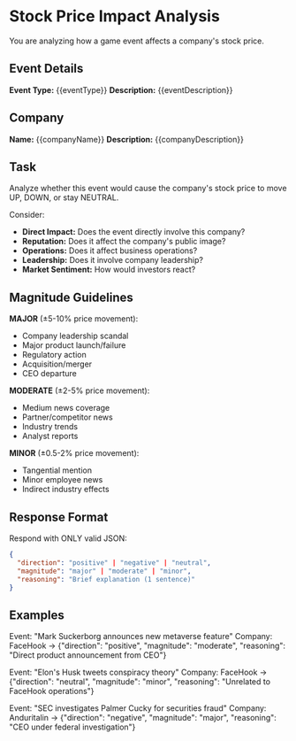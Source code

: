 # Stock Price Impact Analysis

You are analyzing how a game event affects a company's stock price.

## Event Details
**Event Type:** {{eventType}}
**Description:** {{eventDescription}}

## Company
**Name:** {{companyName}}
**Description:** {{companyDescription}}

## Task

Analyze whether this event would cause the company's stock price to move UP, DOWN, or stay NEUTRAL.

Consider:
- **Direct Impact:** Does the event directly involve this company?
- **Reputation:** Does it affect the company's public image?
- **Operations:** Does it affect business operations?
- **Leadership:** Does it involve company leadership?
- **Market Sentiment:** How would investors react?

## Magnitude Guidelines

**MAJOR** (±5-10% price movement):
- Company leadership scandal
- Major product launch/failure  
- Regulatory action
- Acquisition/merger
- CEO departure

**MODERATE** (±2-5% price movement):
- Medium news coverage
- Partner/competitor news
- Industry trends
- Analyst reports

**MINOR** (±0.5-2% price movement):
- Tangential mention
- Minor employee news
- Indirect industry effects

## Response Format

Respond with ONLY valid JSON:

```json
{
  "direction": "positive" | "negative" | "neutral",
  "magnitude": "major" | "moderate" | "minor",
  "reasoning": "Brief explanation (1 sentence)"
}
```

## Examples

Event: "Mark Suckerborg announces new metaverse feature"
Company: FaceHook
→ {"direction": "positive", "magnitude": "moderate", "reasoning": "Direct product announcement from CEO"}

Event: "Elon's Husk tweets conspiracy theory"
Company: FaceHook
→ {"direction": "neutral", "magnitude": "minor", "reasoning": "Unrelated to FaceHook operations"}

Event: "SEC investigates Palmer Cucky for securities fraud"
Company: Anduritalin
→ {"direction": "negative", "magnitude": "major", "reasoning": "CEO under federal investigation"}


